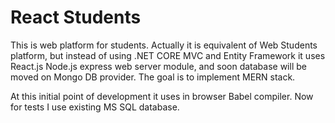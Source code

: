 # React Students

This is web platform for students. Actually it is equivalent of Web Students platform, but instead of using .NET CORE MVC and Entity Framework it uses React.js Node.js express web server module, and soon database will be moved on Mongo DB provider. The goal is to implement MERN stack.

At this initial point of development it uses in browser Babel compiler. Now for tests I use existing MS SQL database.

